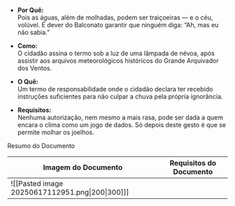 - **Por Quê:**  
    Pois as águas, além de molhadas, podem ser traiçoeiras — e o céu, volúvel. É dever do Balconato garantir que ninguém diga: “Ah, mas eu não sabia.”
    
- **Como:**  
    O cidadão assina o termo sob a luz de uma lâmpada de névoa, após assistir aos arquivos meteorológicos históricos do Grande Arquivador dos Ventos.
    
- **O Quê:**  
    Um termo de responsabilidade onde o cidadão declara ter recebido instruções suficientes para não culpar a chuva pela própria ignorância.
    
- **Requisitos:**  
    Nenhuma autorização, nem mesmo a mais rasa, pode ser dada a quem encara o clima como um jogo de dados. Só depois deste gesto é que se permite molhar os joelhos.


Resumo do Documento 

| Imagem do Documento                             | Requisitos do Documento |
| ----------------------------------------------- | ----------------------- |
| ![[Pasted image 20250617112951.png\|200\|300]]] |                         |
